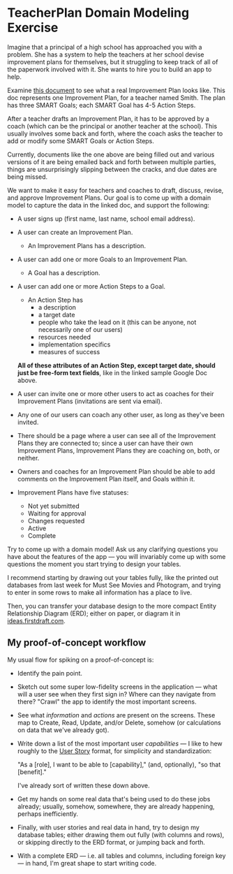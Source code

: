 # TeacherPlan Domain Modeling Exercise

Imagine that a principal of a high school has approached you with a problem. She has a system to help the teachers at her school devise improvement plans for themselves, but it struggling to keep track of all of the paperwork involved with it. She wants to hire you to build an app to help.

Examine [this document](https://docs.google.com/document/d/1CVDEl5MJpaSIMH6ReWQq5AUft4RDE_CfHOASCDNWw8A/edit?usp=sharing) to see what a real Improvement Plan looks like. This doc represents one Improvement Plan, for a teacher named Smith. The plan has three SMART Goals; each SMART Goal has 4-5 Action Steps.

After a teacher drafts an Improvement Plan, it has to be approved by a coach (which can be the principal or another teacher at the school). This usually involves some back and forth, where the coach asks the teacher to add or modify some SMART Goals or Action Steps.

Currently, documents like the one above are being filled out and various versions of it are being emailed back and forth between multiple parties, things are unsurprisingly slipping between the cracks, and due dates are being missed.

We want to make it easy for teachers and coaches to draft, discuss, revise, and approve Improvement Plans. Our goal is to come up with a domain model to capture the data in the linked doc, and support the following:

 - A user signs up (first name, last name, school email address).
 - A user can create an Improvement Plan.
    - An Improvement Plans has a description.
 - A user can add one or more Goals to an Improvement Plan.
    - A Goal has a description. 
 - A user can add one or more Action Steps to a Goal.
    - An Action Step has
        - a description
        - a target date
        - people who take the lead on it (this can be anyone, not necessarily one of our users)
        - resources needed
        - implementation specifics
        - measures of success
 
    **All of these attributes of an Action Step, except target date, should just be free-form text fields**, like in the linked sample Google Doc above.
 - A user can invite one or more other users to act as coaches for their Improvement Plans (invitations are sent via email).
 - Any one of our users can coach any other user, as long as they've been invited.
 - There should be a page where a user can see all of the Improvement Plans they are connected to; since a user can have their own Improvement Plans, Improvement Plans they are coaching on, both, or neither.
 - Owners and coaches for an Improvement Plan should be able to add comments on the Improvement Plan itself, and Goals within it.
 - Improvement Plans have five statuses:
    - Not yet submitted
    - Waiting for approval
    - Changes requested
    - Active
    - Complete

Try to come up with a domain model! Ask us any clarifying questions you have about the features of the app — you will invariably come up with some questions the moment you start trying to design your tables.

I recommend starting by drawing out your tables fully, like the printed out databases from last week for Must See Movies and Photogram, and trying to enter in some rows to make all information has a place to live.

Then, you can transfer your database design to the more compact Entity Relationship Diagram (ERD); either on paper, or diagram it in [ideas.firstdraft.com](https://ideas.firstdraft.com/).

## My proof-of-concept workflow

My usual flow for spiking on a proof-of-concept is:

 - Identify the pain point.
 - Sketch out some super low-fidelity screens in the application — what will a user see when they first sign in? Where can they navigate from there? "Crawl" the app to identify the most important screens.
 - See what _information_ and _actions_ are present on the screens. These map to Create, Read, Update, and/or Delete, somehow (or calculations on data that we've already got).
 - Write down a list of the most important user _capabilities_ — I like to hew roughly to the [User Story](https://www.romanpichler.com/blog/10-tips-writing-good-user-stories/) format, for simplicity and standardization:

    "As a [role], I want to be able to [capability]," (and, optionally), "so that [benefit]."
 
     I've already sort of written these down above.
 - Get my hands on some real data that's being used to do these jobs already; usually, somehow, somewhere, they are already happening, perhaps inefficiently.
 - Finally, with user stories and real data in hand, try to design my database tables; either drawing them out fully (with columns and rows), or skipping directly to the ERD format, or jumping back and forth.
 - With a complete ERD — i.e. all tables and columns, including foreign key — in hand, I'm great shape to start writing code.
